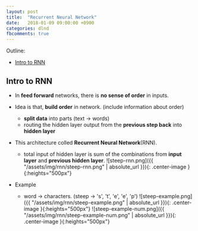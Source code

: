 ```yaml
---
layout: post
title:  "Recurrent Neural Network"
date:   2018-01-09 09:00:00 +0900
categories: dlnd
fbcomments: true
---
```


Outline:

- [Intro to RNN](#intro-to-rnn)


## Intro to RNN

* In **feed forward** networks, there is **no sense of order** in inputs.
* Idea is that, **build order** in network. (include information about order)
    - **split data** into parts (text -> words)
    - routing the hidden layer output from the **previous step back** into **hidden layer**
* This architecture colled **Recurrent Neural Network**(RNN).
    - total input of hidden layer is sum of the combinations from **input layer** and **previous hidden layer**. 
    ![steep-rnn.png]({{ "/assets/img/rnn/steep-rnn.png" | absolute_url }}){: .center-image }{:heights="500px"}

* Example
    - word -> characters. (steep -> 's', 't', 'e', 'e', 'p')
    ![steep-example.png]({{ "/assets/img/rnn/steep-example.png" | absolute_url }}){: .center-image }{:heights="500px"}
    ![steep-example-num.png]({{ "/assets/img/rnn/steep-example-num.png" | absolute_url }}){: .center-image }{:heights="500px"}
